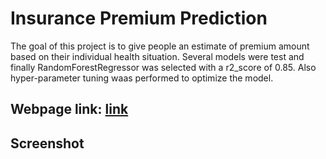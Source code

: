 # Insurance Premium Prediction
The goal of this project is to give people an estimate of premium amount based on their individual health situation. Several models were test and finally RandomForestRegressor was selected with a r2_score of 0.85. Also hyper-parameter tuning waas performed to optimize the model.

## Webpage link: [link](https://insurance111.herokuapp.com/)

## Screenshot
[](image/img.png)

